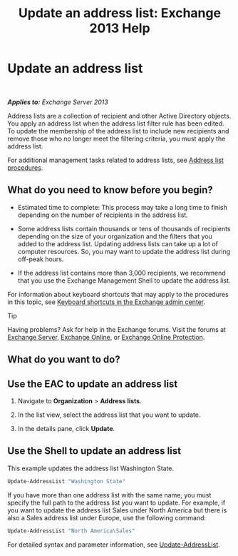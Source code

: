 ﻿---
title: 'Update an address list: Exchange 2013 Help'
TOCTitle: Update an address list
ms:assetid: 163e7099-cf14-4bb0-a84c-1401e9db670e
ms:mtpsurl: https://technet.microsoft.com/en-us/library/Aa996375(v=EXCHG.150)
ms:contentKeyID: 49289182
ms.date: 12/09/2016
mtps_version: v=EXCHG.150
f1_keywords:
- Microsoft.Exchange.Management.SnapIn.Esm.OrganizationConfiguration.Mailbox.UpdateAddressListWizardForm.ScheduleWizardPage
---

# Update an address list

 

_**Applies to:** Exchange Server 2013_


Address lists are a collection of recipient and other Active Directory objects. You apply an address list when the address list filter rule has been edited. To update the membership of the address list to include new recipients and remove those who no longer meet the filtering criteria, you must apply the address list.

For additional management tasks related to address lists, see [Address list procedures](address-list-procedures-exchange-2013-help.md).

## What do you need to know before you begin?

  - Estimated time to complete: This process may take a long time to finish depending on the number of recipients in the address list.

  - Some address lists contain thousands or tens of thousands of recipients depending on the size of your organization and the filters that you added to the address list. Updating address lists can take up a lot of computer resources. So, you may want to update the address list during off-peak hours.

  - If the address list contains more than 3,000 recipients, we recommend that you use the Exchange Management Shell to update the address list.

For information about keyboard shortcuts that may apply to the procedures in this topic, see [Keyboard shortcuts in the Exchange admin center](keyboard-shortcuts-in-the-exchange-admin-center-2013-help.md).


> [!TIP]
> Having problems? Ask for help in the Exchange forums. Visit the forums at <A href="https://go.microsoft.com/fwlink/p/?linkid=60612">Exchange Server</A>, <A href="https://go.microsoft.com/fwlink/p/?linkid=267542">Exchange Online</A>, or <A href="https://go.microsoft.com/fwlink/p/?linkid=285351">Exchange Online Protection</A>.



## What do you want to do?

## Use the EAC to update an address list

1.  Navigate to **Organization** \> **Address lists**.

2.  In the list view, select the address list that you want to update.

3.  In the details pane, click **Update**.

## Use the Shell to update an address list

This example updates the address list Washington State.

```powershell
Update-AddressList "Washington State"
```

If you have more than one address list with the same name, you must specify the full path to the address list you want to update. For example, if you want to update the address list Sales under North America but there is also a Sales address list under Europe, use the following command:

```powershell
Update-AddressList "North America\Sales"
```

For detailed syntax and parameter information, see [Update-AddressList](https://technet.microsoft.com/en-us/library/aa997982\(v=exchg.150\)).

